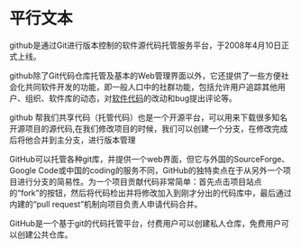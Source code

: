 # 平行文本

github是通过Git进行版本控制的软件源代码托管服务平台，于2008年4月10日正式上线。

github除了Git代码仓库托管及基本的Web管理界面以外，它还提供了一些方便社会化共同软件开发的功能，即一般人口中的社群功能，包括允许用户追踪其他用户、组织、软件库的动态，对[软件代码](https://baike.sogou.com/lemma/ShowInnerLink.htm?lemmaId=4196027&ss_c=ssc.citiao.link)的改动和bug提出评论等。

github 帮我们共享代码（托管代码）也是一个开源平台，可以用来下载很多知名开源项目的源代码,在我们修改项目的时候，我们可以创建一个分支，在修改完成后将他合并到主分支，进行版本管理

GitHub可以托管各种git库，并提供一个web界面，但它与外国的SourceForge、Google Code或中国的coding的服务不同，GitHub的独特卖点在于从另外一个项目进行分支的简易性。为一个项目贡献代码非常简单：首先点击项目站点的“fork”的按钮，然后将代码检出并将修改加入到刚才分出的代码库中，最后通过内建的“pull request”机制向项目负责人申请代码合并。

GitHub是一个基于git的代码托管平台，付费用户可以创建私人仓库，免费用户可以创建公共仓库。

